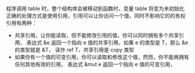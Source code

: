  程序调用 table 时，整个结构体会被移动到函数时，变量 table 将变为未初始化
 正确的处理方式是使用引用，引用可以让你访问一个值，同时不影响它的的有权
 引用有两种：
 -   共享引用，让你能读取，但不能修改引用的值，你可以同时拥有多个共享引用，
     表达式 &e 返回一个指向 e 值的共享引用，如果 e 的类型是 T，那么 &e 的类型就是 &T，
     读作 ref T，共享引用是 copy 类型
 -   如果你有一个值的可变引用，你可以读取和修改这个值，然而，你不能再拥有任何其他有效的引用，
    表达式 &mut e 返回一个指向 e 值的可变引用，